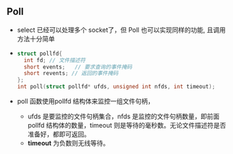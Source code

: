 ## Poll

- select 已经可以处理多个 socket了，但 Poll 也可以实现同样的功能, 且调用方法十分简单

- ```c
  struct pollfd{
    int fd;	// 文件描述符
    short events;	// 要求查询的事件掩码
    short revents; // 返回的事件掩码
  };
  int poll(struct pollfd* ufds, unsigned int nfds, int timeout);
  ```

- poll 函数使用pollfd 结构体来监控一组文件句柄，

  - ufds 是要监控的文件句柄集合，nfds 是监控的文件句柄数量，即前面 pollfd 结构体的数量，timeout 则是等待的毫秒数。无论文件描述符是否准备好，都即可返回。
  - **timeout** 为负数则无线等待。